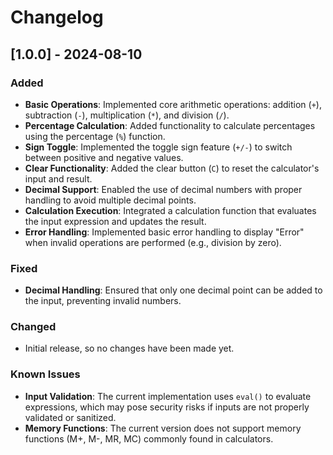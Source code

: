 # Changelog

## [1.0.0] - 2024-08-10

### Added
- **Basic Operations**: Implemented core arithmetic operations: addition (`+`), subtraction (`-`), multiplication (`*`), and division (`/`).
- **Percentage Calculation**: Added functionality to calculate percentages using the percentage (`%`) function.
- **Sign Toggle**: Implemented the toggle sign feature (`+/-`) to switch between positive and negative values.
- **Clear Functionality**: Added the clear button (`C`) to reset the calculator's input and result.
- **Decimal Support**: Enabled the use of decimal numbers with proper handling to avoid multiple decimal points.
- **Calculation Execution**: Integrated a calculation function that evaluates the input expression and updates the result.
- **Error Handling**: Implemented basic error handling to display "Error" when invalid operations are performed (e.g., division by zero).

### Fixed
- **Decimal Handling**: Ensured that only one decimal point can be added to the input, preventing invalid numbers.

### Changed
- Initial release, so no changes have been made yet.

### Known Issues
- **Input Validation**: The current implementation uses `eval()` to evaluate expressions, which may pose security risks if inputs are not properly validated or sanitized.
- **Memory Functions**: The current version does not support memory functions (M+, M-, MR, MC) commonly found in calculators.
